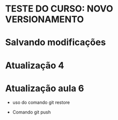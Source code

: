 # TESTE DO CURSO: NOVO VERSIONAMENTO 

# Salvando modificações 

# Atualização 4

# Atualização aula 6 

* uso do comando git restore

* Comando git push